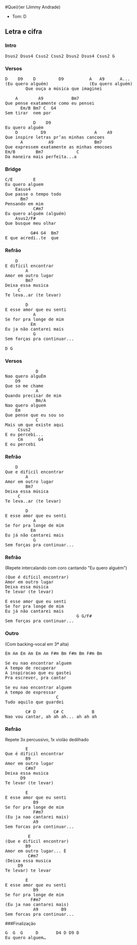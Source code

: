 #Que(r)er
(Jimmy Andrade)
* Tom: D

## Letra e cifra
### Intro
<pre>
Dsus2 Dsus4 Csus2 Csus2 Dsus2 Dsus4 Csus2 G
</pre>
### Versos
<pre>
D    D9    D         D9          A   A9      A...
(Eu quero alguém)                (Eu quero alguém)               
        Que ouça a música que imaginei

    A        A9           Bm7
Que pense exatamente como eu pensei
      Em/B Bm7 C  G4
Sem tirar  nem por

           D    D9
Eu quero alguém
    D         D9                   A    A9
Que inspire letras pr’as minhas cancoes
      A          A9                Bm7
Que expressem exatamente as minhas emocoes
Em/B        Bm7             C
Da maneira mais perfeita...a
</pre>
### Bridge
<pre>
C/E        E
Eu quero alguem
    Easus4
Que passe o tempo todo
      Bm7
Pensando em mim
           C#m7
Eu quero alguém (alguém)
    Asus2/F#
Que busque meu olhar

          G#4 G4  Bm7
E que acredi..te  que
</pre>
### Refrão
<pre>
    D
E difícil encontrar
        A
Amor em outro lugar
        Bm7
Deixa essa musica
     C
Te leva..ar (te levar)

        D
E esse amor que eu senti
           A
Se for pra longe de mim
          Em
Eu ja não cantarei mais
           G
Sem forças pra continuar...

D G
</pre>
### Versos
<pre>
            D
Nao quero alguÈm
    D9
Que so me chame
            A
Quando precisar de mim
            Bm/A
Nao quero alguem
    Em
Que pense que eu sou so
            C
Mais um que existe aqui
     Csus2
E eu percebi...
     Cm      G4
E eu percebi
</pre>
### Refrão
<pre>
    D
Que e difícil encontrar
        A
Amor em outro lugar
        Bm7
Deixa essa música
     C
Te leva..ar (te levar)

        D
E esse amor que eu senti
           A
Se for pra longe de mim
          Em
Eu já não cantarei mais
           G
Sem forças pra continuar...
</pre>
### Refrão
(Repete intercalando com coro cantando "Eu quero alguém")
<pre>
(Que é difícil encontrar)
Amor em outro lugar
Deixa essa música
Te levar (te levar)

E esse amor que eu senti
Se for pra longe de mim
Eu já não cantarei mais
                            G G/F#
Sem forças pra continuar...
</pre>
### Outro
(Com backing-vocal em 3ª alta)
<pre>
Em Am Em Am Em Am F#m Bm F#m Bm F#m Bm

Se eu nao encontrar alguem
A tempo de recuperar
A inspiracao que eu gastei
Pra escrever, pra cantar

Se eu nao encontrar alguem
A tempo de expressar
                    C
Tudo aquilo que guardei

        C# D       C# C           B
Nao vou cantar, ah ah ah... ah ah ah
</pre>
### Refrão
Repete 3x percussivo, 1x violão dedilhado
<pre>
        E
Que é dificil encontrar
        B9
Amor em outro lugar
        C#m7
Deixa essa musica
      D9
Te levar (te levar)

        E
E esse amor que eu senti
           B9
Se for pra longe de mim
           F#m7
(Eu ja nao cantarei mais)
           A9
Sem forcas pra continuar...

         E
(Que e dificil encontrar)
        B9
Amor em outro lugar... È
         C#m7
(Deixa essa musica
     D9
Te levar) te levar

        E
E esse amor que eu senti
           B9
Se for pra longe de mim
          F#m7
(Eu ja nao cantarei mais)
           A9         B9
Sem forcas pra continuar...
</pre>
###Finalização
<pre>
G  G  G     D		D4 D D9 D
Eu quero alguem…
</pre>
